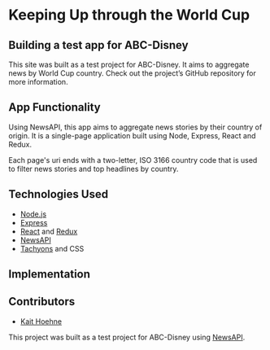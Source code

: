 # Keeping Up through the World Cup
## Building a test app for ABC-Disney

This site was built as a test project for ABC-Disney. It aims to aggregate news by World Cup country. Check out the project’s GitHub repository for more information.

## App Functionality

Using NewsAPI, this app aims to aggregate news stories by their country of origin. It is a single-page application built using Node, Express, React and Redux.

Each page's uri ends with a two-letter, ISO 3166 country code that is used to filter news stories and top headlines by country.

## Technologies Used

* [Node.js](https://nodejs.org/en/)
* [Express](https://expressjs.com/)
* [React](https://reactjs.org/) and [Redux](https://redux.js.org/)
* [NewsAPI](https://newsapi.org/)
* [Tachyons](https://tachyons.io/) and CSS


## Implementation

## Contributors
* [Kait Hoehne](https://github.com/k-vosswinkel)

This project was built as a test project for ABC-Disney using [NewsAPI](https://newsapi.org/).
